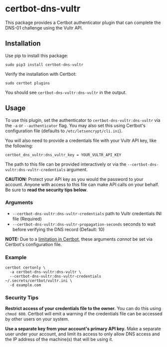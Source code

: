 # certbot-dns-vultr

This package provides a Certbot authenticator plugin
that can complete the DNS-01 challenge using the Vultr API.


## Installation

Use pip to install this package:
```
sudo pip3 install certbot-dns-vultr
```

Verify the installation with Certbot:
```
sudo certbot plugins
```
You should see `certbot-dns-vultr:dns-vultr` in the output.


## Usage

To use this plugin, set the authenticator to `certbot-dns-vultr:dns-vultr` via the `-a` or `--authenticator` flag.
You may also set this using Certbot's configuration file (defaults to `/etc/letsencrypt/cli.ini`).

You will also need to provide a credentials file with your Vultr API key, like the following:
```
certbot_dns_vultr:dns_vultr_key = YOUR_VULTR_API_KEY
```
The path to this file can be provided interactively or via the `--certbot-dns-vultr:dns-vultr-credentials` argument.

**CAUTION:**
Protect your API key as you would the password to your account.
Anyone with access to this file can make API calls on your behalf.
Be sure to **read the security tips below**.


### Arguments

- `--certbot-dns-vultr:dns-vultr-credentials` path to Vultr credentials INI file (Required)
- `--certbot-dns-vultr:dns-vultr-propagation-seconds` seconds to wait before verifying the DNS record (Default: 10)

**NOTE:** Due to a [limitation in Certbot](https://github.com/certbot/certbot/issues/4351),
these arguments *cannot* be set via Certbot's configuration file.


### Example

```
certbot certonly \
  -a certbot-dns-vultr:dns-vultr \
  --certbot-dns-vultr:dns-vultr-credentials ~/.secrets/certbot/vultr.ini \
  -d example.com
```


### Security Tips

**Restrict access of your credentials file to the owner.**
You can do this using `chmod 600`.
Certbot will emit a warning if the credentials file
can be accessed by other users on your system.

**Use a separate key from your account's primary API key.**
Make a separate user under your account,
and limit its access to only allow DNS access
and the IP address of the machine(s) that will be using it.
